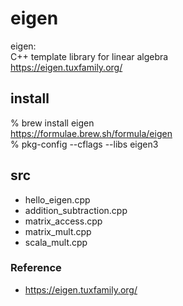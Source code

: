 eigen
===============

eigen: <br/>
C++ template library for linear algebra  <br/>
https://eigen.tuxfamily.org/  <br/>

## install
% brew install eigen <br/>
https://formulae.brew.sh/formula/eigen <br/>
% pkg-config --cflags --libs eigen3  <br/>

## src
 - hello_eigen.cpp  <br/>
- addition_subtraction.cpp  <br/>
- matrix_access.cpp  <br/>
- matrix_mult.cpp  <br/>
- scala_mult.cpp  <br/>


### Reference
- https://eigen.tuxfamily.org/

